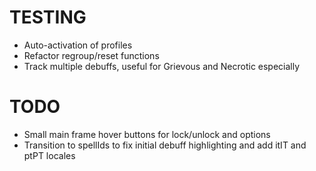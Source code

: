 # TESTING

* Auto-activation of profiles
* Refactor regroup/reset functions
* Track multiple debuffs, useful for Grievous and Necrotic especially

# TODO

* Small main frame hover buttons for lock/unlock and options
* Transition to spellIds to fix initial debuff highlighting and add itIT and ptPT locales
